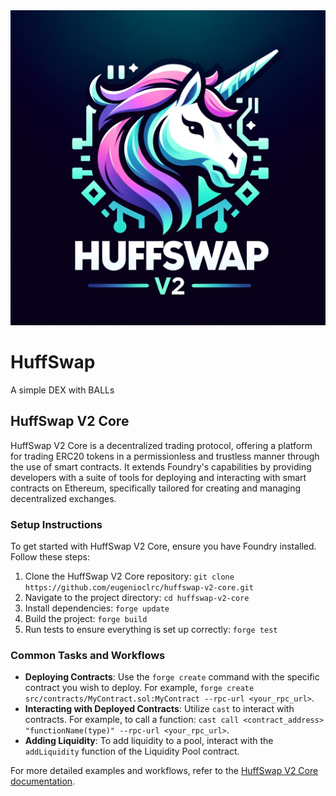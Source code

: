<img src="logo.png" />

# HuffSwap 
A simple DEX with BALLs 


## HuffSwap V2 Core

HuffSwap V2 Core is a decentralized trading protocol, offering a platform for trading ERC20 tokens in a permissionless and trustless manner through the use of smart contracts. It extends Foundry's capabilities by providing developers with a suite of tools for deploying and interacting with smart contracts on Ethereum, specifically tailored for creating and managing decentralized exchanges.

### Setup Instructions

To get started with HuffSwap V2 Core, ensure you have Foundry installed. Follow these steps:

1. Clone the HuffSwap V2 Core repository: `git clone https://github.com/eugenioclrc/huffswap-v2-core.git`
2. Navigate to the project directory: `cd huffswap-v2-core`
3. Install dependencies: `forge update`
4. Build the project: `forge build`
5. Run tests to ensure everything is set up correctly: `forge test`

### Common Tasks and Workflows

- **Deploying Contracts**: Use the `forge create` command with the specific contract you wish to deploy. For example, `forge create src/contracts/MyContract.sol:MyContract --rpc-url <your_rpc_url>`.
- **Interacting with Deployed Contracts**: Utilize `cast` to interact with contracts. For example, to call a function: `cast call <contract_address> "functionName(type)" --rpc-url <your_rpc_url>`.
- **Adding Liquidity**: To add liquidity to a pool, interact with the `addLiquidity` function of the Liquidity Pool contract.

For more detailed examples and workflows, refer to the [HuffSwap V2 Core documentation](https://github.com/eugenioclrc/huffswap-v2-core/docs).

